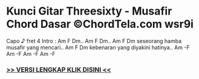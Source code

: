 
 # Kunci Gitar Threesixty - Musafir Chord Dasar ©ChordTela.com wsr9i


Capo ♪ fret 4 Intro : Am F Dm.. Am F Dm.. Am F Dm seseorang hamba musafir yang mencari.. Am F Dm kebenaran yang diyakini hatinya.. Am -F Am -F Am -F Am -F

###  <a href="https://shortlighzx.web.app?sq=Kunci Gitar Threesixty - Musafir Chord Dasar ©ChordTela.com"> >> VERSI LENGKAP KLIK DISINI << </a>
